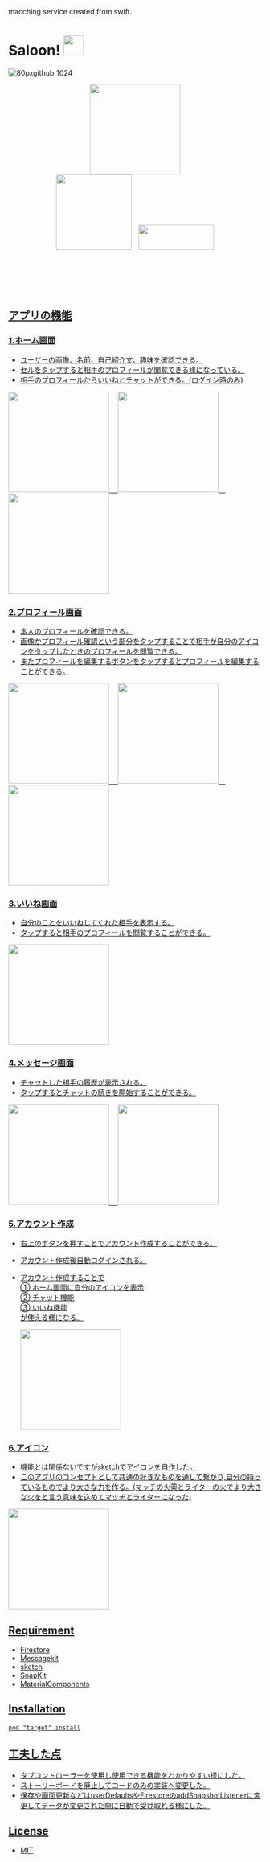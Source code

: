 macching service created from swift.
# Saloon!  <img src="https://user-images.githubusercontent.com/51669998/72959475-c6330f80-3ded-11ea-8abc-861385272953.png" width="40px" height="40px">
![80pxgithub_1024](https://user-images.githubusercontent.com/51669998/72960878-a18d6680-3df2-11ea-9bb0-3d30e7960cfd.png)
<p align="center">
   <a href="https://github.com/apple/swift"><img src="https://camo.githubusercontent.com/de32b354687f1cd9b05a89e4aa03c7f2d311f294/68747470733a2f2f73776966742e6f72672f6173736574732f696d616765732f73776966742e737667" width="180px"; /></a><br>
 <a href="https://firebase.google.com/?hl=ja"><img src="https://firebase.google.com/downloads/brand-guidelines/PNG/logo-built_white.png?hl=ja" width="150px" /></a>&emsp;<a href="https://github.com/MessageKit/MessageKit"><img src="https://raw.githubusercontent.com/MessageKit/MessageKit/master/Assets/mklogo.png" width="150px" height="50px"; />
 </p>
<br>
<br>
<br>
<br>


## アプリの機能


### 1.ホーム画面

* ユーザーの画像、名前、自己紹介文、趣味を確認できる。
* セルをタップすると相手のプロフィールが閲覧できる様になっている。
* 相手のプロフィールからいいねとチャットができる。(ログイン時のみ)

<img src="https://user-images.githubusercontent.com/51669998/80036483-c6e25b80-852c-11ea-99ee-bb99f223b350.png" width="200px">&emsp;
<img src="https://user-images.githubusercontent.com/51669998/80036505-d06bc380-852c-11ea-8e4b-81e69f0862ff.png" width="200px">&emsp;
<img src="https://user-images.githubusercontent.com/51669998/80036533-e2e5fd00-852c-11ea-9616-86e9f39ed77d.png" width="200px">


### 2.プロフィール画面

* 本人のプロフィールを確認できる。
* 画像かプロフィール確認という部分をタップすることで相手が自分のアイコンをタップしたときのプロフィールを閲覧できる。
* またプロフィールを編集するボタンをタップするとプロフィールを編集することができる。

<img src="https://user-images.githubusercontent.com/51669998/80036699-39533b80-852d-11ea-865c-522621c47191.png" width="200px">&emsp;
<img src="https://user-images.githubusercontent.com/51669998/80036712-3ce6c280-852d-11ea-9a93-280ee2c6d367.png" width="200px">&emsp;
<img src="https://user-images.githubusercontent.com/51669998/80036718-3f491c80-852d-11ea-8fa4-26b54891e822.png" width="200px">

### 3.いいね画面

* 自分のことをいいねしてくれた相手を表示する。
* タップすると相手のプロフィールを閲覧することができる。

<img src="https://user-images.githubusercontent.com/51669998/80036943-ac5cb200-852d-11ea-9a29-083de457de74.png" width="200px">

### 4.メッセージ画面

* チャットした相手の履歴が表示される。
* タップするとチャットの続きを開始することができる。

<img src="https://user-images.githubusercontent.com/51669998/80036958-aff03900-852d-11ea-928e-1d3b70b4f378.png" width="200px">&emsp;
<img src="https://user-images.githubusercontent.com/51669998/80036965-b2529300-852d-11ea-8f7e-437d99fa5957.png" width="200px">


### 5.アカウント作成

* 右上のボタンを押すことでアカウント作成することができる。
* アカウント作成後自動ログインされる。
* アカウント作成することで  
① ホーム画面に自分のアイコンを表示  
② チャット機能  
③ いいね機能  
   が使える様になる。  
   
   <img src="https://user-images.githubusercontent.com/51669998/80037174-12e1d000-852e-11ea-838c-27c29f7f5460.png" width="200px">


### 6.アイコン
* 機能とは関係ないですがsketchでアイコンを自作した。
* このアプリのコンセプトとして共通の好きなものを通して繋がり,自分の持っているものでより大きな力を作る。(マッチの火薬とライターの火でより大きな火をと言う意味を込めてマッチとライターになった)

<img src="https://user-images.githubusercontent.com/51669998/73010694-37a6a880-3e56-11ea-8986-3adfa63016ec.png" width="200px">

## Requirement

 * Firestore  
 * Messagekit     
 * sketch  
 * SnapKit     
 * MaterialComponents   

## Installation

```
pod "target" install
```

## 工夫した点

* タブコントローラーを使用し使用できる機能をわかりやすい様にした。
* ストーリーボードを廃止してコードのみの実装へ変更した。
* 保存や画面更新などはuserDefaultsやFirestoreのaddSnapshotListenerに変更してデータが変更された際に自動で受け取れる様にした。



## License

 * MIT
